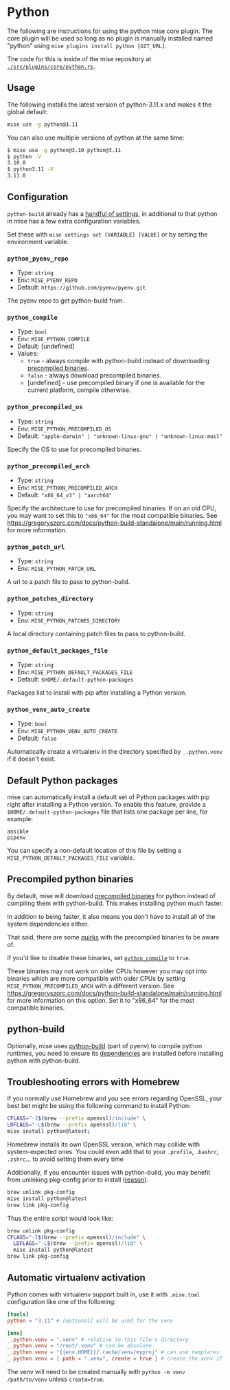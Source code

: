 # Python

The following are instructions for using the python mise core plugin. The core plugin will be used
so long as no plugin is manually
installed named "python" using `mise plugins install python [GIT_URL]`.

The code for this is inside of the mise repository
at [`./src/plugins/core/python.rs`](https://github.com/jdx/mise/blob/main/src/plugins/core/python.rs).

## Usage

The following installs the latest version of python-3.11.x and makes it the global
default:

```sh
mise use -g python@3.11
```

You can also use multiple versions of python at the same time:

```sh
$ mise use -g python@3.10 python@3.11
$ python -V
3.10.0
$ python3.11 -V
3.11.0
```

## Configuration

`python-build` already has
a [handful of settings](https://github.com/pyenv/pyenv/tree/master/plugins/python-build), in
additional to that python in mise has a few extra configuration variables.

Set these with `mise settings set [VARIABLE] [VALUE]` or by setting the environment variable.

### `python_pyenv_repo`

* Type: `string`
* Env: `MISE_PYENV_REPO`
* Default: `https://github.com/pyenv/pyenv.git`

The pyenv repo to get python-build from.

### `python_compile`

* Type: `bool`
* Env: `MISE_PYTHON_COMPILE`
* Default: [undefined]
* Values:
  * `true` - always compile with python-build instead of downloading [precompiled binaries](#precompiled-python-binaries).
  * `false` - always download precompiled binaries.
  * [undefined] - use precompiled binary if one is available for the current platform, compile otherwise.

### `python_precompiled_os`

* Type: `string`
* Env: `MISE_PYTHON_PRECOMPILED_OS`
* Default: `"apple-darwin" | "unknown-linux-gnu" | "unknown-linux-musl"`

Specify the OS to use for precompiled binaries.

### `python_precompiled_arch`

* Type: `string`
* Env: `MISE_PYTHON_PRECOMPILED_ARCH`
* Default: `"x86_64_v3" | "aarch64"`

Specify the architecture to use for precompiled binaries. If on an old CPU, you may want to set this
to
`"x86_64"` for the most compatible binaries.
See <https://gregoryszorc.com/docs/python-build-standalone/main/running.html> for more information.

### `python_patch_url`

* Type: `string`
* Env: `MISE_PYTHON_PATCH_URL`

A url to a patch file to pass to python-build.

### `python_patches_directory`

* Type: `string`
* Env: `MISE_PYTHON_PATCHES_DIRECTORY`

A local directory containing patch files to pass to python-build.

### `python_default_packages_file`

* Type: `string`
* Env: `MISE_PYTHON_DEFAULT_PACKAGES_FILE`
* Default: `$HOME/.default-python-packages`

Packages list to install with pip after installing a Python version.

### `python_venv_auto_create`

* Type: `bool`
* Env: `MISE_PYTHON_VENV_AUTO_CREATE`
* Default: `false`

Automatically create a virtualenv in the directory specified by `_.python.venv` if it doesn't exist.

## Default Python packages

mise can automatically install a default set of Python packages with pip right after installing a
Python version. To enable this feature, provide a `$HOME/.default-python-packages` file that lists
one package per line, for example:

```text
ansible
pipenv
```

You can specify a non-default location of this file by setting a `MISE_PYTHON_DEFAULT_PACKAGES_FILE`
variable.

## Precompiled python binaries

By default, mise will
download [precompiled binaries](https://github.com/indygreg/python-build-standalone)
for python instead of compiling them with python-build. This makes installing python much faster.

In addition to being faster, it also means you don't have to install all of the system dependencies
either.

That said, there are
some [quirks](https://github.com/indygreg/python-build-standalone/blob/main/docs/quirks.rst)
with the precompiled binaries to be aware of.

If you'd like to disable these binaries, set [`python_compile`](#python_compile) to `true`.

These binaries may not work on older CPUs however you may opt into binaries which
are more compatible with older CPUs by setting `MISE_PYTHON_PRECOMPILED_ARCH` with
a different version. See <https://gregoryszorc.com/docs/python-build-standalone/main/running.html> for
more information
on this option. Set it to "x86_64" for the most compatible binaries.

## python-build

Optionally, mise
uses [python-build](https://github.com/pyenv/pyenv/tree/master/plugins/python-build) (part of pyenv)
to compile python runtimes,
you need to ensure
its [dependencies](https://github.com/pyenv/pyenv/wiki#suggested-build-environment) are installed
before installing python with
python-build.

## Troubleshooting errors with Homebrew

If you normally use Homebrew and you see errors regarding OpenSSL,
your best bet might be using the following command to install Python:

```sh
CFLAGS="-I$(brew --prefix openssl)/include" \
LDFLAGS="-L$(brew --prefix openssl)/lib" \
mise install python@latest;
```

Homebrew installs its own OpenSSL version, which may collide with system-expected ones.
You could even add that to your
`.profile`,
`.bashrc`,
`.zshrc`...
to avoid setting them every time

Additionally, if you encounter issues with python-build,
you may benefit from unlinking pkg-config prior to install
([reason](https://github.com/pyenv/pyenv/issues/2823#issuecomment-1769081965)).

```sh
brew unlink pkg-config
mise install python@latest
brew link pkg-config
```

Thus the entire script would look like:

```sh
brew unlink pkg-config
CFLAGS="-I$(brew --prefix openssl)/include" \
  LDFLAGS="-L$(brew --prefix openssl)/lib" \
  mise install python@latest
brew link pkg-config
```

## Automatic virtualenv activation

Python comes with virtualenv support built in, use it with `.mise.toml` configuration like
one of the following:

```toml
[tools]
python = "3.11" # [optional] will be used for the venv

[env]
_.python.venv = ".venv" # relative to this file's directory
_.python.venv = "/root/.venv" # can be absolute
_.python.venv = "{{env.HOME}}/.cache/venv/myproj" # can use templates
_.python.venv = { path = ".venv", create = true } # create the venv if it doesn't exist
```

The venv will need to be created manually with `python -m venv /path/to/venv` unless `create=true`.
